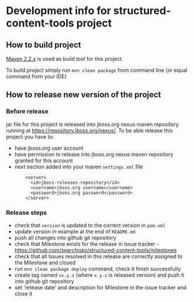Development info for structured-content-tools project
=====================================================

How to build project
--------------------

[Maven 2.2.x](http://maven.apache.org/) is used as build tool for this project.

To build project simply run `mvn clean package` from command line (or equal command from your IDE)


How to release new version of the project
-----------------------------------------

### Before release
jar file for this project is released into jboss.org nexus maven repository running at https://repository.jboss.org/nexus/.
To be able release this project you have to:

* have jboss.org user account
* have permission to release into jboss.org nexus maven repository granted for this account  
* next section added into your maven `settings.xml` file
	````
	    <server>
	      <id>jboss-releases-repository</id>
	      <username>jboss.org username</username>
	      <password>jboss.org password</password>
	    </server>
	
	````
 
### Release steps
* check that `version` is updated to the correct version in `pom.xml`
* update version in example at the end of `README.md`
* push all changes into github git repository
* check that Milestone exists for the release in issue tracker - https://github.com/searchisko/structured-content-tools/milestones
* check that all Issues resolved in this release are correctly assigned to the Milestone and closed
* run `mvn clean package deploy` command, check it finish successfully
* create tag named `vx.y.z` (where `x.y.z` is released version) and push it into github git repository
* set 'release date' and description for Milestone in the issue tracker and close it
 